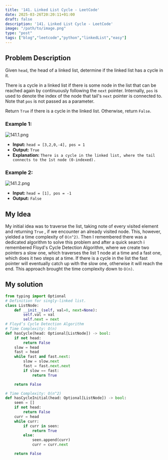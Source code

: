 ```yaml
---
title: '141. Linked List Cycle - LeetCode'
date: 2025-03-26T20:20:11+01:00
draft: false
description: '141. Linked List Cycle - LeetCode'
image: "/path/to/image.png"
type: "post"
tags: ["blog","leetcode","python","linkedList","easy"]
---
```

## Problem Description

Given `head`, the head of a linked list, determine if the linked list has a cycle in it.

There is a cycle in a linked list if there is some node in the list that can be reached again by continuously following the `next` pointer. Internally, `pos` is used to denote the index of the node that tail's `next` pointer is connected to. Note that `pos` is not passed as a parameter.

Return `True` if there is a cycle in the linked list. Otherwise, return `False`.

### Example 1:
![141.1.png](/images/141.1.png)
* **Input:** `head = [3,2,0,-4], pos = 1`
* **Output:** `True`
* **Explanation:** `There is a cycle in the linked list, where the tail connects to the 1st node (0-indexed).`
### Example 2:
![141.2.png](/images/141.2.png)
* **Input:** `head = [1], pos = -1`
* **Output:** `False`

## My Idea

My initial idea was to traverse the list, taking note of every visited element and returning `True` , if we encounter an already visited node. This, however, yielded a time complexity of `O(n^2)`. Then I remembered there was a dedicated algorithm to solve this problem and after a quick search i remembered Floyd's Cycle Detection Algorithm, where we create two pointers a slow one, which traverses the list 1 node at a time and a fast one, which does it two steps at a time. If there is a cycle in the list the fast pointer will eventually catch up with the slow one, otherwise it will reach the end. This approach brought the time complexity down to `O(n)`.

## My solution
```python
from typing import Optional
# Definition for singly-linked list.
class ListNode:
    def __init__(self, val=0, next=None):
        self.val = val
        self.next = next
# Floyd’s Cycle Detection Algorithm
# Time Complexity: O(n)
def hasCycle(head: Optional[ListNode]) -> bool:
    if not head:
        return False
    slow = head
    fast = head
    while fast and fast.next:
        slow = slow.next
        fast = fast.next.next
        if slow == fast:
            return True

    return False

# Time Complexity: O(n^2)
def hasCycleInitial(head: Optional[ListNode]) -> bool:
    seen = []
    if not head:
        return False
    curr = head
    while curr:
        if curr in seen:
            return True
        else:
            seen.append(curr)
            curr = curr.next

    return False
```
